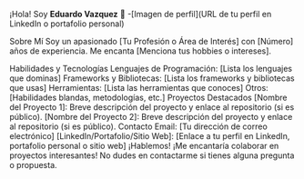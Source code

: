 ¡Hola! Soy **Eduardo Vazquez** 👋
-[Imagen de perfil](URL de tu perfil en LinkedIn o portafolio personal)

Sobre Mí
Soy un apasionado [Tu Profesión o Área de Interés] con [Número] años de experiencia. Me encanta [Menciona tus hobbies o intereses].

Habilidades y Tecnologías
Lenguajes de Programación: [Lista los lenguajes que dominas]
Frameworks y Bibliotecas: [Lista los frameworks y bibliotecas que usas]
Herramientas: [Lista las herramientas que conoces]
Otros: [Habilidades blandas, metodologías, etc.]
Proyectos Destacados
[Nombre del Proyecto 1]: Breve descripción del proyecto y enlace al repositorio (si es público).
[Nombre del Proyecto 2]: Breve descripción del proyecto y enlace al repositorio (si es público).
Contacto
Email: [Tu dirección de correo electrónico]
[LinkedIn/Portafolio/Sitio Web]: [Enlace a tu perfil en LinkedIn, portafolio personal o sitio web]
¡Hablemos!
¡Me encantaría colaborar en proyectos interesantes! No dudes en contactarme si tienes alguna pregunta o propuesta.

<!--
**eddkentuchi/eddkentuchi** is a ✨ _special_ ✨ repository because its `README.md` (this file) appears on your GitHub profile.

Here are some ideas to get you started:

- 🔭 I’m currently working on ...
- 🌱 I’m currently learning ...
- 👯 I’m looking to collaborate on ...
- 🤔 I’m looking for help with ...
- 💬 Ask me about ...
- 📫 How to reach me: ...
- 😄 Pronouns: ...
- ⚡ Fun fact: ...
-->
